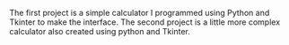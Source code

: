 The first project is a simple calculator I programmed using Python and Tkinter to make the interface.
The second project is a little more complex calculator also created using python and Tkinter.
